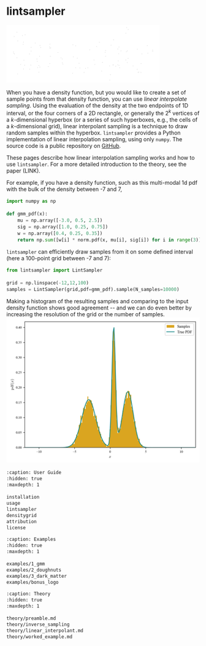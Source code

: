 # lintsampler
![Animation showing 'lintsampler' rendered in points.](./assets/lintsampler.gif)

When you have a density function, but you would like to create a set of sample points from that density function, you can use _linear interpolate sampling_. Using the evaluation of the density at the two endpoints of 1D interval, or the four corners of a 2D rectangle, or generally the $2^k$ vertices of a $k$-dimensional hyperbox (or a series of such hyperboxes, e.g., the cells of a $k$-dimensional grid), linear interpolant sampling is a technique to draw random samples within the hyperbox. `lintsampler` provides a Python implementation of linear interpolation sampling, using only `numpy`. The source code is a public repository on [GitHub](https://github.com/aneeshnaik/lintsampler).

These pages describe how linear interpolation sampling works and how to use `lintsampler`. For a more detailed introduction to the theory, see the paper (LINK).

For example, if you have a density function, such as this multi-modal 1d pdf with the bulk of the density between -7 and 7,

```python
import numpy as np

def gmm_pdf(x):
    mu = np.array([-3.0, 0.5, 2.5])
    sig = np.array([1.0, 0.25, 0.75])
    w = np.array([0.4, 0.25, 0.35])
    return np.sum([w[i] * norm.pdf(x, mu[i], sig[i]) for i in range(3)], axis=0)
```

`lintsampler` can efficiently draw samples from it on some defined interval (here a 100-point grid between -7 and 7):

```python
from lintsampler import LintSampler

grid = np.linspace(-12,12,100)
samples = LintSampler(grid,pdf=gmm_pdf).sample(N_samples=10000)
```

Making a histogram of the resulting samples and comparing to the input density function shows good agreement -- and we can do even better by increasing the resolution of the grid or the number of samples.
![Example 1d pdf with comparative histogram of sampled points.](./assets/example1.png)



```{toctree}
:caption: User Guide
:hidden: true
:maxdepth: 1

installation
usage
lintsampler
densitygrid
attribution
license
```

```{toctree}
:caption: Examples
:hidden: true
:maxdepth: 1

examples/1_gmm
examples/2_doughnuts
examples/3_dark_matter
examples/bonus_logo
```

```{toctree}
:caption: Theory
:hidden: true
:maxdepth: 1

theory/preamble.md
theory/inverse_sampling
theory/linear_interpolant.md
theory/worked_example.md
```